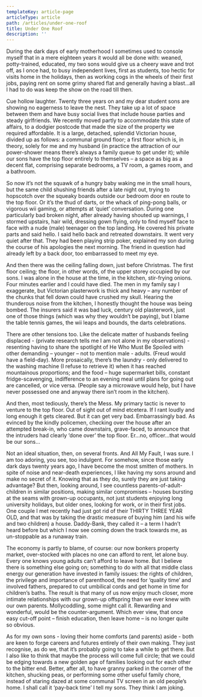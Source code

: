 ```yaml
---
templateKey: article-page
articleType: article
path: /articles/under-one-roof
title: Under One Roof
description: ''
---
```


During the dark days of early motherhood I sometimes used to console myself that in a mere eighteen years it would all be done with: weaned, potty-trained, educated, my two sons would give us a cheery wave and trot off, as I once had, to busy independent lives, first as students, too hectic for visits home in the holidays, then as working cogs in the wheels of their first jobs, paying rent on some grimy shared flat and generally having a blast…all I had to do was keep the show on the road till then.

Cue hollow laughter. Twenty three years on and my dear student sons are showing no eagerness to leave the nest. They take up a lot of space between them and have busy social lives that include house parties and steady girlfriends. We recently moved partly to accommodate this state of affairs, to a dodgier postcode that made the size of the property we required affordable. It is a large, detached, splendid Victorian house, divided up as follows: a communal ground floor; a first floor which is, in theory, solely for me and my husband (in practice the attraction of our power-shower means there’s always a family queue to get under it); while our sons have the top floor entirely to themselves – a space as big as a decent flat, comprising separate bedrooms, a TV room, a games room, and a bathroom.

So now it’s not the squawk of a hungry baby waking me in the small hours, but the same child shushing friends after a late night out, trying to hopscotch over the squeaky boards outside our bedroom door en route to the top floor. Or it’s the thud of darts, or the whack of ping-pong balls, or vigorous wii gaming, or attempts at ‘quiet’ conversation. During one particularly bad broken night, after already having shouted up warnings, I stormed upstairs, hair wild, dressing gown flying, only to find myself face to face with a nude (male) teenager on the top landing. He covered his private parts and said hello. I said hello back and retreated downstairs. It went very quiet after that. They had been playing strip poker, explained my son during the course of his apologies the next morning. The friend in question had already left by a back door, too embarrassed to meet my eye.

And then there was the ceiling falling down, just before Christmas. The first floor ceiling; the floor, in other words, of the upper storey occupied by our sons. I was alone in the house at the time, in the kitchen, stir-frying onions. Four minutes earlier and I could have died. The men in my family say I exaggerate, but Victorian plasterwork is thick and heavy – any number of the chunks that fell down could have crushed my skull. Hearing the thunderous noise from the kitchen, I honestly thought the house was being bombed. The insurers said it was bad luck, century old plasterwork, just one of those things (which was why they wouldn’t be paying), but I blame the table tennis games, the wii leaps and bounds, the darts celebrations.

There are other tensions too. Like the delicate matter of husbands feeling displaced - (private research tells me I am not alone in my observations) - resenting having to share the spotlight of He Who Must Be Spoiled with other demanding – younger – not to mention male - adults. (Freud would have a field-day). More prosaically, there’s the laundry - only delivered to the washing machine (I refuse to retrieve it) when it has reached mountainous proportions; and the food – huge supermarket bills, constant fridge-scavenging, indifference to an evening meal until plans for going out are cancelled, or vice versa. (People say a microwave would help, but I have never possessed one and anyway there isn’t room in the kitchen).

And then, most tediously, there’s the Mess. My primary tactic is never to venture to the top floor. Out of sight out of mind etcetera. If I rant loudly and long enough it gets cleared. But it can get very bad. Embarrassingly bad. As evinced by the kindly policemen, checking over the house after an attempted break-in, who came downstairs, grave-faced, to announce that the intruders had clearly ‘done over’ the top floor. Er…no, officer…that would be our sons...

Not an ideal situation, then, on several fronts. And All My Fault, I was sure. I am too adoring, you see, too indulgent. For somehow, since those early dark days twenty years ago, I have become the most smitten of mothers. In spite of noise and near-death experiences, I like having my sons around and make no secret of it. Knowing that as they do, surely they are just taking advantage? But then, looking around, I see countless parents-of-adult-children in similar positions, making similar compromises – houses bursting at the seams with grown-up occupants, not just students enjoying long university holidays, but older ones, looking for work, or in their first jobs. One couple I met recently had just got rid of their THIRTY THREE YEAR OLD, and that was by taking the drastic measure of buying him (and his wife and two children) a house. Daddy-Bank, they called it – a term I hadn’t heard before but which I now see coming down the track towards me, as un-stoppable as a runaway train.

The economy is partly to blame, of course: our now bonkers property market, over-stocked with places no one can afford to rent, let alone buy. Every one knows young adults can’t afford to leave home. But I believe there is something else going on; something to do with all that middle class energy our generation have invested in family issues: the rights of children, the privilege and importance of parenthood, the need for ‘quality time’ and involved fathers, prepared to cut umbilical cords and get home in time for children’s baths. The result is that many of us now enjoy much closer, more intimate relationships with our grown-up offspring than we ever knew with our own parents. Mollycoddling, some might call it. Rewarding and wonderful, would be the counter-argument. Which ever view, that once easy cut-off point – finish education, then leave home – is no longer quite so obvious.

As for my own sons - loving their home comforts (and parents) aside - both are keen to forge careers and futures entirely of their own making. They just recognise, as do we, that it’s probably going to take a while to get there. But I also like to think that maybe the process will come full circle; that we could be edging towards a new golden age of families looking out for each other to the bitter end. Better, after all, to have granny parked in the corner of the kitchen, shucking peas, or performing some other useful family chore, instead of staring dazed at some communal TV screen in an old people’s home. I shall call it ‘pay-back time’ I tell my sons. They think I am joking.

